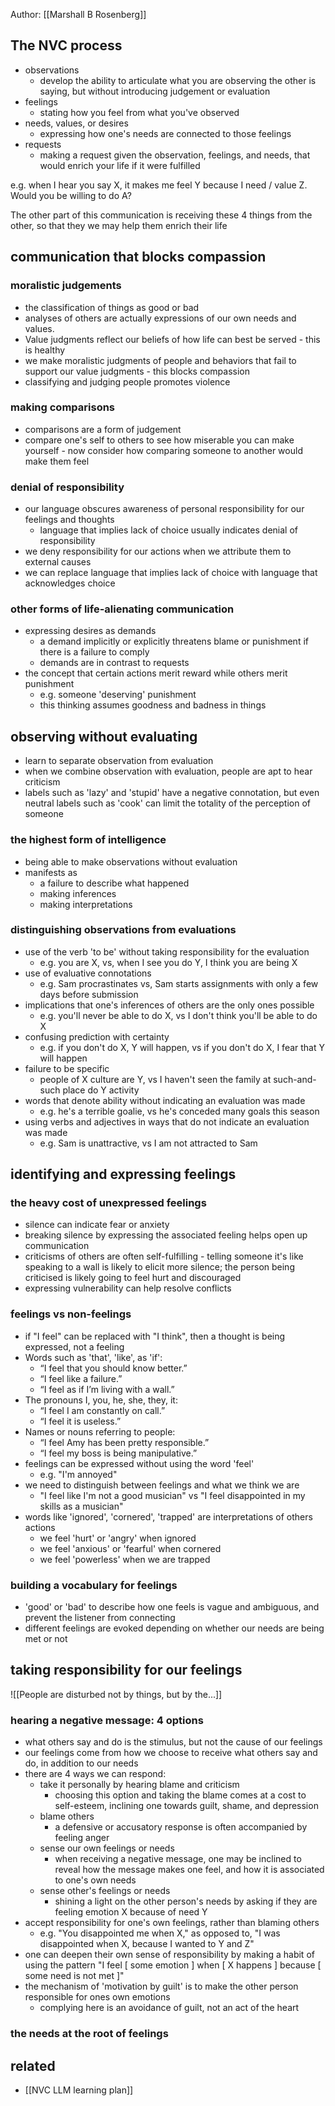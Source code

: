 Author: [[Marshall B Rosenberg]]

## The NVC process

- observations
	- develop the ability to articulate what you are observing the other is saying, but without introducing judgement or evaluation
- feelings
	- stating how you feel from what you've observed
- needs, values, or desires
	- expressing how one's needs are connected to those feelings
- requests
	- making a request given the observation, feelings, and needs, that would enrich your life if it were fulfilled

e.g. when I hear you say X, it makes me feel Y because I need / value Z. Would you be willing to do A?

The other part of this communication is receiving these 4 things from the other, so that they we may help them enrich their life

## communication that blocks compassion

### moralistic judgements

- the classification of things as good or bad
- analyses of others are actually expressions of our own needs and values.
- Value judgments reflect our beliefs of how life can best be served - this is healthy
- we make moralistic judgments of people and behaviors that fail to support our value judgments - this blocks compassion
- classifying and judging people promotes violence

### making comparisons

- comparisons are a form of judgement
- compare one's self to others to see how miserable you can make yourself - now consider how comparing someone to another would make them feel

### denial of responsibility

- our language obscures awareness of personal responsibility for our feelings and thoughts
	- language that implies lack of choice usually indicates denial of responsibility
- we deny responsibility for our actions when we attribute them to external causes
- we can replace language that implies lack of choice with language that acknowledges choice

### other forms of life-alienating communication

- expressing desires as demands
	- a demand implicitly or explicitly threatens blame or punishment if there is a failure to comply
	- demands are in contrast to requests
- the concept that certain actions merit reward while others merit punishment
	- e.g. someone 'deserving' punishment
	- this thinking assumes goodness and badness in things

## observing without evaluating

- learn to separate observation from evaluation
- when we combine observation with evaluation, people are apt to hear criticism
- labels such as 'lazy' and 'stupid' have a negative connotation, but even neutral labels such as 'cook' can limit the totality of the perception of someone

### the highest form of intelligence

- being able to make observations without evaluation
- manifests as
	- a failure to describe what happened
	- making inferences
	- making interpretations

### distinguishing observations from evaluations

- use of the verb 'to be' without taking responsibility for the evaluation
	- e.g. you are X, vs, when I see you do Y, I think you are being X
- use of evaluative connotations
	- e.g. Sam procrastinates vs, Sam starts assignments with only a few days before submission
- implications that one's inferences of others are the only ones possible
	- e.g. you'll never be able to do X, vs I don't think you'll be able to do X
- confusing prediction with certainty
	- e.g. if you don't do X, Y will happen, vs if you don't do X, I fear that Y will happen
- failure to be specific
	- people of X culture are Y, vs I haven't seen the family at such-and-such place do Y activity
- words that denote ability without indicating an evaluation was made
	- e.g. he's a terrible goalie, vs he's conceded many goals this season
- using verbs and adjectives in ways that do not indicate an evaluation was made
	- e.g. Sam is unattractive, vs I am not attracted to Sam

## identifying and expressing feelings

### the heavy cost of unexpressed feelings

- silence can indicate fear or anxiety
- breaking silence by expressing the associated feeling helps open up communication
- criticisms of others are often self-fulfilling - telling someone it's like speaking to a wall is likely to elicit more silence; the person being criticised is likely going to feel hurt and discouraged
- expressing vulnerability can help resolve conflicts

### feelings vs non-feelings

- if "I feel" can be replaced with "I think", then a thought is being expressed, not a feeling
- Words such as 'that', 'like', as 'if': 
	- “I feel that you should know better.”
	- “I feel like a failure.”
	- “I feel as if I’m living with a wall.”
- The pronouns I, you, he, she, they, it: 
	- “I feel I am constantly on call.”
	- “I feel it is useless.”
- Names or nouns referring to people: 
	- “I feel Amy has been pretty responsible.”
	- “I feel my boss is being manipulative.”
- feelings can be expressed without using the word 'feel'
	- e.g. "I'm annoyed"
- we need to distinguish between feelings and what we think we are
	- "I feel like I'm not a good musician" vs "I feel disappointed in my skills as a musician"
- words like 'ignored', 'cornered', 'trapped' are interpretations of others actions
	- we feel 'hurt' or 'angry' when ignored
	- we feel 'anxious' or 'fearful' when cornered
	- we feel 'powerless' when we are trapped

### building a vocabulary for feelings

- 'good' or 'bad' to describe how one feels is vague and ambiguous, and prevent the listener from connecting
- different feelings are evoked depending on whether our needs are being met or not

## taking responsibility for our feelings

![[People are disturbed not by things, but by the...]]

### hearing a negative message: 4 options

- what others say and do is the stimulus, but not the cause of our feelings
- our feelings come from how we choose to receive what others say and do, in addition to our needs
- there are 4 ways we can respond:
	- take it personally by hearing blame and criticism
		- choosing this option and taking the blame comes at a cost to self-esteem, inclining one towards guilt, shame, and depression
	- blame others
		- a defensive or accusatory response is often accompanied by feeling anger
	- sense our own feelings or needs
		- when receiving a negative message, one may be inclined to reveal how the message makes one feel, and how it is associated to one's own needs
	- sense other's feelings or needs
		- shining a light on the other person's needs by asking if they are feeling emotion X because of need Y
- accept responsibility for one's own feelings, rather than blaming others
	- e.g. "You disappointed me when X," as opposed to, "I was disappointed when X, because I wanted to Y and Z"
- one can deepen their own sense of responsibility by making a habit of using the pattern "I feel [ some emotion ] when [ X happens ] because [ some need is not met ]"
- the mechanism of 'motivation by guilt' is to make the other person responsible for ones own emotions
	- complying here is an avoidance of guilt, not an act of the heart

### the needs at the root of feelings
## related

- [[NVC LLM learning plan]]